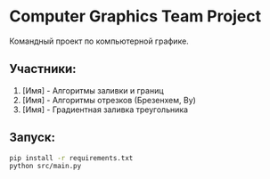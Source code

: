# Computer Graphics Team Project

Командный проект по компьютерной графике.

## Участники:
1. [Имя] - Алгоритмы заливки и границ
2. [Имя] - Алгоритмы отрезков (Брезенхем, Ву)  
3. [Имя] - Градиентная заливка треугольника

## Запуск:
```bash
pip install -r requirements.txt
python src/main.py